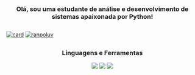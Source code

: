 <h3 align="center">Olá, sou uma estudante de análise e desenvolvimento de sistemas apaixonada por Python!</h3>

  ##

[![card](https://github-readme-stats.vercel.app/api?username=ranpoluv&theme=onedark&show_icons=true)](https://github.com/anuraghazra/github-readme-stats)
[![ranpoluv](https://github-readme-stats.vercel.app/api/top-langs/?username=ranpoluv&hide=html&layout=compact&theme=onedark)](https://github.com/anuraghazra/github-readme-stats)

##

<div style="text-align: center;">
  <h3>Linguagens e Ferramentas</h3>
  <img src="https://img.shields.io/badge/Python-14354C?style=for-the-badge&logo=python&logoColor=white">
  <img src="https://img.shields.io/badge/Java-ED8B00?style=for-the-badge&logo=java&logoColor=white">
  <img src="https://img.shields.io/badge/HTML5-E34F26?style=for-the-badge&logo=html5&logoColor=white">
</div>
